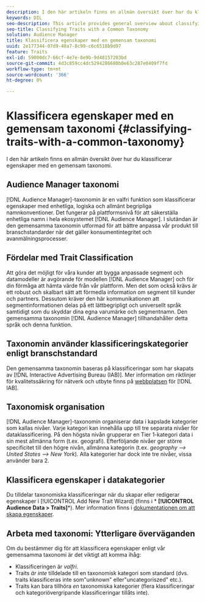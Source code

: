 ```yaml
---
description: I den här artikeln finns en allmän översikt över hur du klassificerar egenskaper med en gemensam taxonomi.
keywords: DIL
seo-description: This article provides general overview about classifying traits with a common taxonomy.
seo-title: Classifying Traits with a Common Taxonomy
solution: Audience Manager
title: Klassificera egenskaper med en gemensam taxonomi
uuid: 2e177344-07d9-40a7-8c99-c6c6518b9d97
feature: Traits
exl-id: 59000dc7-66cf-4e7e-8e9b-9d48157203bd
source-git-commit: 4d3c859cc4dc5294286680b0e63c287e0409f7fd
workflow-type: tm+mt
source-wordcount: '366'
ht-degree: 0%

---
```


# Klassificera egenskaper med en gemensam taxonomi {#classifying-traits-with-a-common-taxonomy}

I den här artikeln finns en allmän översikt över hur du klassificerar egenskaper med en gemensam taxonomi.

## Audience Manager taxonomi

<!-- c_common_taxonomy_about.xml -->

[!DNL Audience Manager]-taxonomin är en valfri funktion som klassificerar egenskaper med enhetliga, logiska och allmänt begripliga namnkonventioner. Det fungerar på plattformsnivå för att säkerställa enhetliga namn i hela ekosystemet [!DNL Audience Manager]. I slutändan är den gemensamma taxonomin utformad för att bättre anpassa vår produkt till branschstandarder när det gäller konsumentintegritet och avanmälningsprocesser.

## Fördelar med Trait Classification

Att göra det möjligt för våra kunder att bygga anpassade segment och datamodeller är avgörande för modellen [!DNL Audience Manager] och för din förmåga att hämta värde från vår plattform. Men det som också krävs är ett robust och skalbart sätt att förmedla information om segment till kunder och partners. Dessutom kräver den här kommunikationen att segmentinformationen delas på ett lättbegripligt och universellt språk samtidigt som du skyddar dina egna varumärke och segmentnamn. Den gemensamma taxonomin [!DNL Audience Manager] tillhandahåller detta språk och denna funktion.

## Taxonomin använder klassificeringskategorier enligt branschstandard

Den gemensamma taxonomin baseras på klassificeringar som har skapats av [!DNL Interactive Advertising Bureau (IAB)]. Mer information om riktlinjer för kvalitetssäkring för nätverk och utbyte finns på [webbplatsen](https://www.iab.net/iab_products_and_industry_services/508676/ne_guidelines) för [!DNL IAB].

## Taxonomisk organisation

[!DNL Audience Manager]-taxonomin organiserar data i kapslade kategorier som kallas nivåer. Varje kategori kan innehålla upp till tre separata nivåer för dataklassificering. På den högsta nivån grupperar en Tier 1-kategori data i sin mest allmänna form (t.ex. geografi). Efterföljande nivåer ger större specificitet till den högre nivån, allmänna kategorin (t.ex. *geography —> United States —> New York*). Alla kategorier har dock inte tre nivåer, vissa använder bara 2.

## Klassificera egenskaper i datakategorier

Du tilldelar taxonomiska klassificeringar när du skapar eller redigerar egenskaper i [!UICONTROL Add New Trait Wizard] (finns i * **[!UICONTROL Audience Data > Traits]***). Mer information finns i [dokumentationen om att skapa egenskaper](../../features/traits/create-onboarded-rule-based-traits.md).

## Arbeta med taxonomi: Ytterligare överväganden

Om du bestämmer dig för att klassificera egenskaper enligt vår gemensamma taxonomi är det viktigt att komma ihåg:

* Klassificeringen är *valfri*.
* Traits *är inte* tilldelade till en taxonomisk kategori som standard (dvs. traits klassificeras inte som&quot;unknown&quot; eller&quot;uncategoriszed&quot; etc.).
* Traits kan bara tillhöra *en* taxonomiska kategorier (flera klassificeringar och kategoriövergripande klassificeringar tillåts inte).
